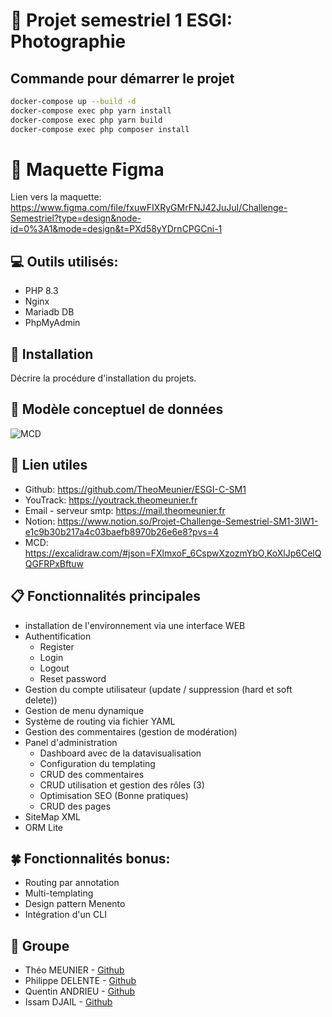 # 📓 Projet semestriel 1 ESGI: Photographie

## Commande pour démarrer le projet

````bash
docker-compose up --build -d
docker-compose exec php yarn install
docker-compose exec php yarn build
docker-compose exec php composer install
````

# 📕 Maquette Figma

Lien vers la maquette: https://www.figma.com/file/fxuwFIXRyGMrFNJ42JuJuI/Challenge-Semestriel?type=design&node-id=0%3A1&mode=design&t=PXd58yYDrnCPGCni-1

## 💻 Outils utilisés:

- PHP 8.3
- Nginx
- Mariadb DB 
- PhpMyAdmin

## 💾 Installation 

Décrire la procédure d'installation du projets.

## 📃 Modèle conceptuel de données

![MCD](https://raw.githubusercontent.com/TheoMeunier/ESGI-C-SM1/main/documentation/mcd.png)

## 📌 Lien utiles

- Github: https://github.com/TheoMeunier/ESGI-C-SM1
- YouTrack: https://youtrack.theomeunier.fr
- Email - serveur smtp: https://mail.theomeunier.fr
- Notion: https://www.notion.so/Projet-Challenge-Semestriel-SM1-3IW1-e1c9b30b217a4c03baefb8970b26e6e8?pvs=4
- MCD: https://excalidraw.com/#json=FXlmxoF_6CspwXzozmYbO,KoXlJp6CelQQGFRPxBftuw

## 📋 Fonctionnalités principales

- installation de l'environnement via une interface WEB
- Authentification
  - Register
  - Login
  - Logout
  - Reset password
- Gestion du compte utilisateur (update / suppression (hard et soft delete))
- Gestion de menu dynamique
- Système de routing via fichier YAML
- Gestion des commentaires (gestion de modération)
- Panel d'administration 
  - Dashboard avec de la datavisualisation
  - Configuration du templating
  - CRUD des commentaires
  - CRUD utilisation et gestion des rôles (3)
  - Optimisation SEO (Bonne pratiques)
  - CRUD des pages
- SiteMap XML
- ORM Lite

## 🍀 Fonctionnalités bonus:

- Routing par annotation 
- Multi-templating
- Design pattern Menento
- Intégration d'un CLI

## 👤 Groupe

- Théo MEUNIER - [Github](https://github.com/TheoMeunier)
- Philippe DELENTE - [Github](https://github.com/PhilDaiguille)
- Quentin ANDRIEU - [Github](https://github.com/Tinou95)
- Issam DJAIL - [Github](https://github.com/djouleissoum)

